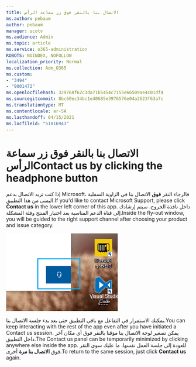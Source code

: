 ```yaml
---
title: الاتصال بنا بالنقر فوق زر سماعة الرأس
ms.author: pebaum
author: pebaum
manager: scotv
ms.audience: Admin
ms.topic: article
ms.service: o365-administration
ROBOTS: NOINDEX, NOFOLLOW
localization_priority: Normal
ms.collection: Adm_O365
ms.custom:
- "3494"
- "9001472"
ms.openlocfilehash: 329768f62c3da71b5454c7155e66509ae4c01df4
ms.sourcegitcommit: 8bc60ec34bc1e40685e3976576e04a2623f63a7c
ms.translationtype: MT
ms.contentlocale: ar-SA
ms.lasthandoff: 04/15/2021
ms.locfileid: "51816943"
---
```

# <a name="contact-us-by-clicking-the-headphone-button"></a><span data-ttu-id="6e25f-102">الاتصال بنا بالنقر فوق زر سماعة الرأس</span><span class="sxs-lookup"><span data-stu-id="6e25f-102">Contact us by clicking the headphone button</span></span>

<span data-ttu-id="6e25f-103">إذا كنت تريد الاتصال بدعم Microsoft، فالرجاء النقر **فوق** الاتصال بنا في الزاوية السفلية اليمنى من هذا التطبيق.</span><span class="sxs-lookup"><span data-stu-id="6e25f-103">If you'd like to contact Microsoft Support, please click **Contact us** in the lower left corner of this app.</span></span> <span data-ttu-id="6e25f-104">داخل نافذة الخروج، سيتم إرشادك إلى قناة الدعم المناسبة بعد اختيار المنتج وفئة المشكلة.</span><span class="sxs-lookup"><span data-stu-id="6e25f-104">Inside the fly-out window, you will be guided to the right support channel after choosing your product and issue category.</span></span>

![اتصل بنا بالنقر فوق أيقونة سماعة الرأس.](media/contact-us-headphone-icon.png)

<span data-ttu-id="6e25f-106">يمكنك الاستمرار في التفاعل مع باقي التطبيق حتى بعد بدء جلسة الاتصال بنا.</span><span class="sxs-lookup"><span data-stu-id="6e25f-106">You can keep interacting with the rest of the app even after you have initiated a Contact us session.</span></span> <span data-ttu-id="6e25f-107">يمكن تصغير لوحة الاتصال بنا مؤقتا بالنقر فوق أي مكان آخر داخل التطبيق.</span><span class="sxs-lookup"><span data-stu-id="6e25f-107">The Contact us panel can be temporarily minimized by clicking anywhere else inside the app.</span></span> <span data-ttu-id="6e25f-108">للعودة إلى جلسة العمل نفسها، ما عليك سوى النقر فوق **الاتصال بنا مرة** أخرى.</span><span class="sxs-lookup"><span data-stu-id="6e25f-108">To return to the same session, just click **Contact us** again.</span></span>
